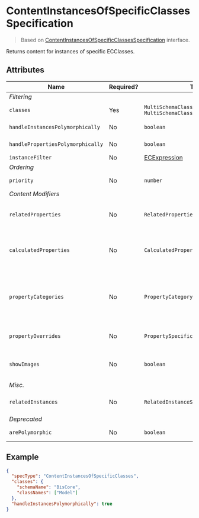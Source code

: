 # ContentInstancesOfSpecificClasses Specification

> Based on [ContentInstancesOfSpecificClassesSpecification]($presentation-common) interface.

Returns content for instances of specific ECClasses.

## Attributes

| Name                              | Required? | Type                                                                   | Default | Meaning                                                                                                                                                                                                                                                     |
| --------------------------------- | --------- | ---------------------------------------------------------------------- | ------- | ----------------------------------------------------------------------------------------------------------------------------------------------------------------------------------------------------------------------------------------------------------- |
| *Filtering*                       |
| `classes`                         | Yes       | `MultiSchemaClassesSpecification \| MultiSchemaClassesSpecification[]` | `[]`    | Classes whose instances should be used.                                                                                                                                                                                                                     |
| `handleInstancesPolymorphically`  | No        | `boolean`                                                              | `false` | Whether to also get content from instances of derived `classes`.                                                                                                                                                                                                 |
| `handlePropertiesPolymorphically` | No        | `boolean`                                                              | `false` | Whether to also get content from properties of derived `classes`.                                                                                                          |
| `instanceFilter`                  | No        | [ECExpression](./ECExpressions.md#instance-filter)                     | `""`    | Condition for filtering instances.                                                                                                                                                                                                                          |
| *Ordering*                        |
| `priority`                        | No        | `number`                                                               | `1000`  | Changes the order of specifications.                                                                                                                                                                                                                        |
| *Content Modifiers*               |
| `relatedProperties`               | No        | `RelatedPropertiesSpecification[]`                                     | `[]`    | Specifications of [related properties](./Terminology.md#related-properties) which are included in the generated content. *See [this page](./RelatedPropertiesSpecification.md) for more details.*                                                           |
| `calculatedProperties`            | No        | `CalculatedPropertiesSpecification[]`                                  | `[]`    | Specifications of calculated properties whose values are generated using provided ECExpressions. *See [this page](./CalculatedPropertiesSpecification.md) for more details.*                                                                                |
| `propertyCategories`              | No        | `PropertyCategorySpecification[]`                                      | `[]`    | Specifications for custom categories. Simply defining the categories does nothing - they have to be referenced from `PropertySpecification` defined in `propertyOverrides` by `id`. *See [this page](./PropertyCategorySpecification.md) for more details.* |
| `propertyOverrides`               | No        | `PropertySpecification[]`                                              | `[]`    | Specifications for various property overrides. *See [this page](./PropertySpecification.md) for more details.*                                                                                                                                              |
| `showImages`                      | No        | `boolean`                                                              | `false` | Should image IDs be calculated for the returned instances. When `true`, [ImageIdOverride](../customization/ImageIdOverride.md) rules get applied when creating content.                                                                                     |
| *Misc.*                           |
| `relatedInstances`                | No        | `RelatedInstanceSpecification[]`                                       | `[]`    | Specifications of [related instances](../RelatedInstanceSpecification.md) that can be used in content creation.                                                                                                                                             |
| *Deprecated*                      |
| `arePolymorphic`                  | No        | `boolean`                                                              | `false` | Same as `handleInstancesPolymorphically`.                                                                                                                                                                                                                   |

## Example

```JSON
{
  "specType": "ContentInstancesOfSpecificClasses",
  "classes": {
    "schemaName": "BisCore",
    "classNames": ["Model"]
  },
  "handleInstancesPolymorphically": true
}
```
